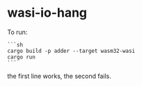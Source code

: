 # wasi-io-hang

To run:
    
    ```sh
    cargo build -p adder --target wasm32-wasi   
    cargo run
    ```


the first line works, the second fails.